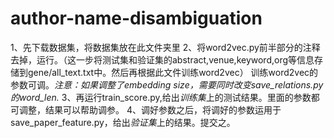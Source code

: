 # author-name-disambiguation

1、先下载数据集，将数据集放在此文件夹里
2、将word2vec.py前半部分的注释去掉，运行。（这一步将测试集和验证集的abstract,venue,keyword,org等信息存储到gene/all_text.txt中。然后再根据此文件训练word2vec）
   训练word2vec的参数可调。*注意：如果调整了embedding size，需要同时改变save_relations.py的word_len.*
3、再运行train_score.py,给出*训练集*上的测试结果。里面的参数都可调整，结果可以帮助调参。
4、调好参数之后，将调好的参数运用于save_paper_feature.py，给出*验证集*上的结果。提交之。




   

